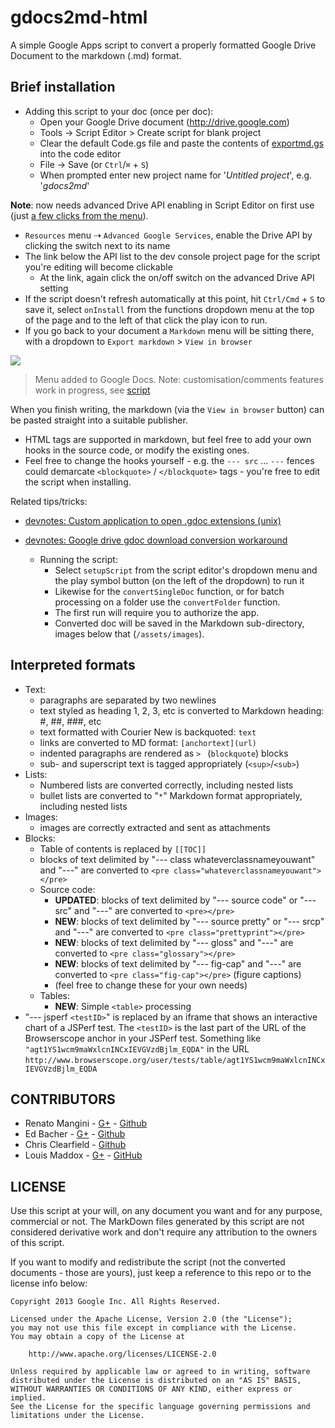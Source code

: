 gdocs2md-html
=============

A simple Google Apps script to convert a properly formatted Google Drive Document to the markdown (.md) format.

## Brief installation

  * Adding this script to your doc (once per doc):
    * Open your Google Drive document (http://drive.google.com)
    * Tools -> Script Editor > Create script for blank project
    * Clear the default Code.gs file and paste the contents of [exportmd.gs](https://raw.githubusercontent.com/lmmx/gdocs2md-html/master/exportmd.gs) into the code editor
    * File -> Save (or `Ctrl`/`⌘` + `S`)
    * When prompted enter new project name for '*Untitled project*', e.g. '*gdocs2md*'

**Note**: now needs advanced Drive API enabling in Script Editor on first use (just [a few clicks from the menu](https://github.com/lmmx/devnotes/wiki/Enabling-advanced-Drive-API)).

* `Resources` menu ⇢ `Advanced Google Services`, enable the Drive API by clicking the switch next to its name
* The link below the API list to the dev console project page for the script you're editing will become clickable
  * At the link, again click the on/off switch on the advanced Drive API setting
* If the script doesn't refresh automatically at this point, hit `Ctrl/Cmd` + `S` to save it, select `onInstall` from the functions dropdown menu at the top of the page and to the left of that click the play icon to run.
* If you go back to your document a `Markdown` menu will be sitting there, with a dropdown to `Export markdown` > `View in browser`

![](https://github.com/lmmx/gdocs2md-html/blob/master/menu.png?raw=true)

> Menu added to Google Docs. Note: customisation/comments features work in progress, see [script](https://github.com/lmmx/gdocs2md-html/blob/master/exportmd.gs)

When you finish writing, the markdown (via the `View in browser` button) can be pasted straight into a suitable publisher.

  * HTML tags are supported in markdown, but feel free to add your own hooks in the source code, or modify the existing ones.
  * Feel free to change the hooks yourself - e.g. the `--- src` ... `---` fences could demarcate `<blockquote>` / `</blockquote>` tags - you're free to edit the script when installing.

Related tips/tricks:

* [devnotes: Custom application to open .gdoc extensions (unix)](https://github.com/lmmx/devnotes/wiki/Custom-application-to-open-.gdoc-extensions)
* [devnotes: Google drive gdoc download conversion workaround](https://github.com/lmmx/devnotes/wiki/Google-drive-gdoc-download-conversion-workaround)

  * Running the script:
    - Select `setupScript` from the script editor's dropdown menu and the play symbol button (on the left of the dropdown) to run it
    - Likewise for the `convertSingleDoc` function, or for batch processing on a folder use the `convertFolder` function.
    - The first run will require you to authorize the app.
    - Converted doc will be saved in the Markdown sub-directory, images below that (`/assets/images`).


## Interpreted formats
  * Text:
    * paragraphs are separated by two newlines
    * text styled as heading 1, 2, 3, etc is converted to Markdown heading: #, ##, ###, etc
    * text formatted with Courier New is backquoted: ``text``
    * links are converted to MD format: `[anchortext](url)`
    * indented paragraphs are rendered as `> ` (`blockquote`) blocks
    * sub- and superscript text is tagged appropriately (`<sup>`/`<sub>`)
  * Lists:
    * Numbered lists are converted correctly, including nested lists
    * bullet lists are converted to "`*`" Markdown format appropriately, including nested lists
  * Images:
    * images are correctly extracted and sent as attachments
  * Blocks:
    * Table of contents is replaced by `[[TOC]]`
    * blocks of text delimited by "--- class whateverclassnameyouwant" and "---" are converted to `<pre class="whateverclassnameyouwant"></pre>` 
    * Source code: 
      * **UPDATED**: blocks of text delimited by "--- source code" or "--- src" and "---" are converted to `<pre></pre>`
      * **NEW**: blocks of text delimited by "--- source pretty" or "--- srcp" and "---" are converted to `<pre class="prettyprint"></pre>`
      * **NEW**: blocks of text delimited by "--- gloss" and "---" are converted to `<pre class="glossary"></pre>`
      * **NEW**: blocks of text delimited by "--- fig-cap" and "---" are converted to `<pre class="fig-cap"></pre>` (figure captions)
       * (feel free to change these for your own needs)
    * Tables:
      * **NEW**: Simple `<table>` processing
  * "--- jsperf `<testID>`" is replaced by an iframe that shows an interactive chart of a JSPerf test. The `<testID>` is the last part of the URL of the Browserscope anchor in your JSPerf test. Something like `"agt1YS1wcm9maWxlcnINCxIEVGVzdBjlm_EQDA"` in the URL `http://www.browserscope.org/user/tests/table/agt1YS1wcm9maWxlcnINCxIEVGVzdBjlm_EQDA`
 


## CONTRIBUTORS

* Renato Mangini - [G+](//google.com/+renatomangini) - [Github](//github.com/mangini)
* Ed Bacher - [G+](//plus.google.com/106923847899206957842) - [Github](//github.com/evbacher)
* Chris Clearfield - [Github](https://github.com/clearf)
* Louis Maddox - [G+](https://plus.google.com/u/0/+LouisMaddox) - [GitHub](https://github.com/lmmx)

## LICENSE

Use this script at your will, on any document you want and for any purpose, commercial or not. 
The MarkDown files generated by this script are not considered derivative work and 
don't require any attribution to the owners of this script. 

If you want to modify and redistribute the script (not the converted documents - those are yours), 
just keep a reference to this repo or to the license info below:

```
Copyright 2013 Google Inc. All Rights Reserved.

Licensed under the Apache License, Version 2.0 (the "License");
you may not use this file except in compliance with the License.
You may obtain a copy of the License at

    http://www.apache.org/licenses/LICENSE-2.0

Unless required by applicable law or agreed to in writing, software
distributed under the License is distributed on an "AS IS" BASIS,
WITHOUT WARRANTIES OR CONDITIONS OF ANY KIND, either express or implied.
See the License for the specific language governing permissions and
limitations under the License.
```
